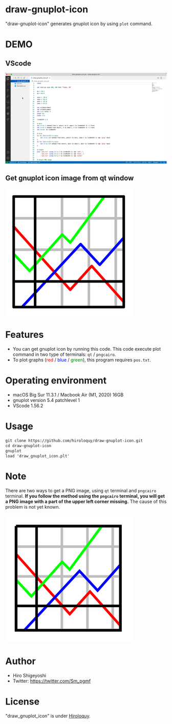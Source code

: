 # draw-gnuplot-icon
"draw-gnuplot-icon" generates gnuplot icon by using `plot` command.

# DEMO
## VScode
![demo](demo.gif)

## Get gnuplot icon image from qt window
![png_in_qt](icon.png)

# Features
- You can get gnuplot icon by running this code.
This code execute plot command in two type of terminals: `qt` / `pngcairo`.
- To plot graphs (<span style="color: red; ">red</span> / <span style="color: blue; ">blue</span> / <span style="color: green; ">green</span>), this program requires `pos.txt`.

# Operating environment
<!-- # Requirement -->
- macOS Big Sur 11.3.1 / Macbook Air (M1, 2020) 16GB
- gnuplot version 5.4 patchlevel 1
- VScode 1.56.2

<!-- # Installation -->

# Usage
```
git clone https://github.com/hiroloquy/draw-gnuplot-icon.git
cd draw-gnuplot-icon
gnuplot
load 'draw_gnuplot_icon.plt'
```

# Note
There are two ways to get a PNG image, using `qt` terminal and `pngcairo` terminal.
**If you follow the method using the `pngcairo` terminal, you will get a PNG image with a part of the upper left corner missing.** The cause of this problem is not yet known.

![falut](icon_pngcairo.png)
 
# Author
* Hiro Shigeyoshi
* Twitter: https://twitter.com/Sm_pgmf
 
# License
"draw_gnuplot_icon" is under [Hiroloquy](https://hiroloquy.com/).
 
